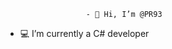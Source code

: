                       - 👋 Hi, I’m @PR93
- :computer: I’m currently a C# developer                      
  
  
    
    
       
     
            
    
      
         
          
   
     
  
